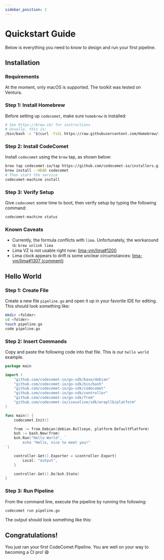 ```yaml
---
sidebar_position: 2
---
```


# Quickstart Guide

Below is everything you need to know to design and run your first pipeline.

## Installation

### Requirements

At the moment, only macOS is supported. The toolkit was tested on Ventura.

### Step 1: Install Homebrew
Before setting up `codecomet`, make sure `homebrew` is installed:

```bash
# See https://brew.sh/ for instructions
# Usually, this is:
/bin/bash -c "$(curl -fsSL https://raw.githubusercontent.com/Homebrew/install/HEAD/install.sh)"
```

### Step 2: Install CodeComet
Install `codecomet` using the `brew` tap, as shown below:
```bash
brew tap codecomet-io/tap https://github.com/codecomet-io/installers.git
brew install --HEAD codecomet
# Then start the service
codecomet-machine install
```

### Step 3: Verify Setup
Give `codecomet` some time to boot, then verify setup by typing the following command:
```bash
codecomet-machine status
```

### Known Caveats
* Currently, the formula conflicts with `lima`. Unfortunately, the workaround is:
```brew unlink lima```
* Lima VZ is not usable right now: [lima-vm/lima#1200](https://github.com/lima-vm/lima/issues/1200)
* Lima clock appears to drift is some unclear circumstances: [lima-vm/lima#1307 (comment)](https://github.com/lima-vm/lima/issues/1307#issuecomment-1397996400)

## Hello World

### Step 1: Create File

Create a new file `pipeline.go` and open it up in your favorite IDE for editing. This should look something like:
```bash
mkdir <folder>
cd <folder>
touch pipeline.go
code pipeline.go
```

### Step 2: Insert Commands

Copy and paste the following code into that file. This is our `hello world` example.
```go
package main

import (
	"github.com/codecomet-io/go-sdk/base/debian"
	"github.com/codecomet-io/go-sdk/bin/bash"
	"github.com/codecomet-io/go-sdk/codecomet"
	"github.com/codecomet-io/go-sdk/controller"
	"github.com/codecomet-io/go-sdk/from"
	"github.com/codecomet-io/isovaline/sdk/wrapllb/platform"
)

func main() {
	codecomet.Init()

	from := from.Debian(debian.Bullseye, platform.DefaultPlatform)
	bsh := bash.New(from)
	bsh.Run("Hello World", `
		echo "Hello, nice to meet you!"
`)

	controller.Get().Exporter = &controller.Export{
		Local: "output",
	}

	controller.Get().Do(bsh.State)
}
```

### Step 3: Run Pipeline

From the command line, execute the pipeline by running the following:
```bash
codecomet run pipeline.go
```
The output should look something like this:

## Congratulations!

You just ran your first CodeComet Pipeline. You are well on your way to becoming a CI pro! :smile: